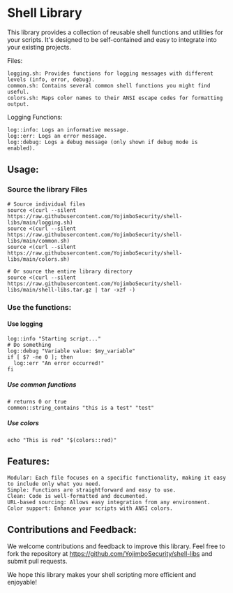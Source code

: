 # Shell Library

This library provides a collection of reusable shell functions and utilities for your scripts. It's designed to be self-contained and easy to integrate into your existing projects.

Files:

    logging.sh: Provides functions for logging messages with different levels (info, error, debug).
    common.sh: Contains several common shell functions you might find useful.
    colors.sh: Maps color names to their ANSI escape codes for formatting output.

Logging Functions:

    log::info: Logs an informative message.
    log::err: Logs an error message.
    log::debug: Logs a debug message (only shown if debug mode is enabled).

## Usage:

### Source the library Files 

```shell
# Source individual files
source <(curl --silent https://raw.githubusercontent.com/YojimboSecurity/shell-libs/main/logging.sh)
source <(curl --silent https://raw.githubusercontent.com/YojimboSecurity/shell-libs/main/common.sh)
source <(curl --silent https://raw.githubusercontent.com/YojimboSecurity/shell-libs/main/colors.sh)

# Or source the entire library directory
source <(curl --silent https://raw.githubusercontent.com/YojimboSecurity/shell-libs/main/shell-libs.tar.gz | tar -xzf -)
```

### Use the functions:

#### Use logging
```shell
log::info "Starting script..."
# Do something
log::debug "Variable value: $my_variable"
if [ $? -ne 0 ]; then
  log::err "An error occurred!"
fi
```

##### Use common functions

```shell
# returns 0 or true
common::string_contains "this is a test" "test" 
```

##### Use colors
```shell
echo "This is red" "$(colors::red)"
```

## Features:

    Modular: Each file focuses on a specific functionality, making it easy to include only what you need.
    Simple: Functions are straightforward and easy to use.
    Clean: Code is well-formatted and documented.
    URL-based sourcing: Allows easy integration from any environment.
    Color support: Enhance your scripts with ANSI colors.

## Contributions and Feedback:

We welcome contributions and feedback to improve this library. Feel free to fork the repository at https://github.com/YojimboSecurity/shell-libs and submit pull requests.

We hope this library makes your shell scripting more efficient and enjoyable!
